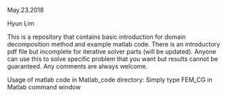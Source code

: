 May.23.2018

Hyun Lim

This is a repository that contains basic introduction for domain decomposition method and example matlab code. There is an introductory pdf file but incomplete for iterative solver parts (will be updated). Anyone can use this to solve specific problem that you want but results cannot be guaranteed. Any comments are always welcome. 

Usage of matlab code in Matlab_code directory:
Simply type FEM_CG in Matlab command window
